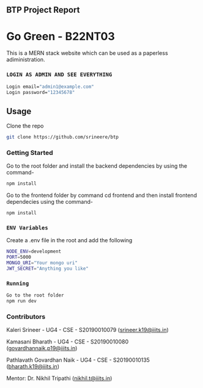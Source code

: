 ## BTP Project Report
# Go Green - B22NT03


This is a MERN stack website which can be used as a paperless adiministration.


### `LOGIN AS ADMIN AND SEE EVERYTHING`

```bash
Login email="admin1@example.com"
Login password="12345678"
```

## Usage

Clone the repo

```bash
git clone https://github.com/srineere/btp
```

### Getting Started

Go to the root folder and install the backend dependencies by using the command-

```bash
npm install
```

Go to the frontend folder by command cd frontend and then install frontend dependecies using the command-

```bash
npm install
```

### `ENV Variables`

Create a .env file in the root and add the following

```bash
NODE_ENV=development
PORT=5000
MONGO_URI="Your mongo uri"
JWT_SECRET="Anything you like"
```

### `Running`

```bash
Go to the root folder
npm run dev

```


### Contributors
Kaleri Srineer - UG4 - CSE - S20190010079
(srineer.k19@iiits.in)

Kamasani Bharath - UG4 - CSE - S20190010080
(govardhannaik.p19@iiits.in)

Pathlavath Govardhan Naik - UG4 - CSE - S20190010135
(bharath.k19@iiits.in)

Mentor: Dr. Nikhil Tripathi (nikhil.t@iiits.in)


